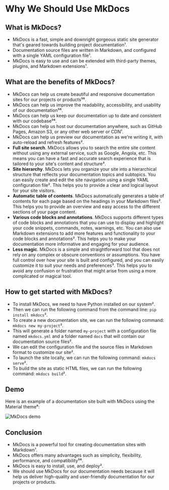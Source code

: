 # Why We Should Use MkDocs

## What is MkDocs?

- MkDocs is a fast, simple and downright gorgeous static site generator that's geared towards building project documentation¹.
- Documentation source files are written in Markdown, and configured with a single YAML configuration file¹.
- MkDocs is easy to use and can be extended with third-party themes, plugins, and Markdown extensions¹.

## What are the benefits of MkDocs?

- MkDocs can help us create beautiful and responsive documentation sites for our projects or products⁵⁶.
- MkDocs can help us improve the readability, accessibility, and usability of our documentation⁵⁶.
- MkDocs can help us keep our documentation up to date and consistent with our codebase⁵⁶.
- MkDocs can help us host our documentation anywhere, such as GitHub Pages, Amazon S3, or any other web server or CDN¹.
- MkDocs can help us preview our documentation as we're writing it, with auto-reload and refresh features².
- **Full site search**. MkDocs allows you to search the entire site content without using any external service, such as Google, Angola, etc. This means you can have a fast and accurate search experience that is tailored to your site's content and structure³.
- **Site hierarchy**. MkDocs lets you organize your site into a hierarchical structure that reflects your documentation topics and subtopics. You can easily create and edit the site navigation using a single YAML configuration file². This helps you to provide a clear and logical layout for your site visitors.
- **Automatic table of contents**. MkDocs automatically generates a table of contents for each page based on the headings in your Markdown files². This helps you to provide an overview and easy access to the different sections of your page content.
- **Various code blocks and annotations**. MkDocs supports different types of code blocks and annotations that you can use to display and highlight your code snippets, commands, notes, warnings, etc. You can also use Markdown extensions to add more features and functionality to your code blocks and annotations². This helps you to make your documentation more informative and engaging for your audience.
- **Less magic**. MkDocs is a simple and straightforward tool that does not rely on any complex or obscure conventions or assumptions. You have full control over how your site is built and configured, and you can easily customize it to suit your needs and preferences³. This helps you to avoid any confusion or frustration that might arise from using a more complicated or magical tool.

## How to get started with MkDocs?

- To install MkDocs, we need to have Python installed on our system².
- Then we can run the following command from the command line: `pip install mkdocs`².
- To create a new documentation site, we can run the following command: `mkdocs new my-project`².
- This will generate a folder named `my-project` with a configuration file named `mkdocs.yml` and a folder named `docs` that will contain our documentation source files².
- We can edit the configuration file and the source files in Markdown format to customize our site².
- To launch the site locally, we can run the following command: `mkdocs serve`².
- To build the site as static HTML files, we can run the following command: `mkdocs build`².

## Demo

Here is an example of a documentation site built with MkDocs using the Material theme⁸:

![MkDocs demo](https://squidfunk.github.io/mkdocs-material/assets/images/logo.png)

## Conclusion

- MkDocs is a powerful tool for creating documentation sites with Markdown¹.
- MkDocs offers many advantages such as simplicity, flexibility, performance, and compatibility⁵⁶.
- MkDocs is easy to install, use, and deploy².
- We should use MkDocs for our documentation needs because it will help us deliver high-quality and user-friendly documentation for our projects or products.
